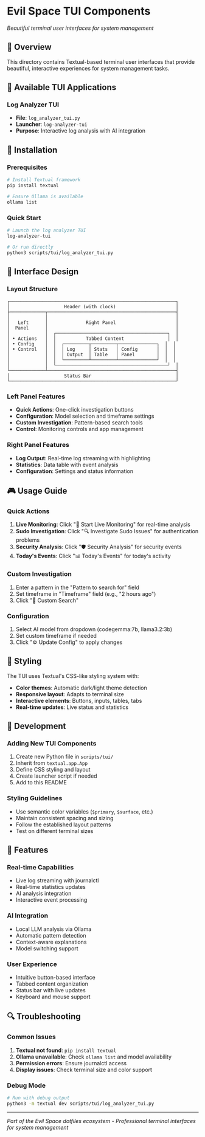 # Evil Space TUI Components
*Beautiful terminal user interfaces for system management*

## 🎯 Overview

This directory contains Textual-based terminal user interfaces that provide beautiful, interactive experiences for system management tasks.

## 🚀 Available TUI Applications

### Log Analyzer TUI
- **File**: `log_analyzer_tui.py`
- **Launcher**: `log-analyzer-tui`
- **Purpose**: Interactive log analysis with AI integration

## 🔧 Installation

### Prerequisites
```bash
# Install Textual framework
pip install textual

# Ensure Ollama is available
ollama list
```

### Quick Start
```bash
# Launch the log analyzer TUI
log-analyzer-tui

# Or run directly
python3 scripts/tui/log_analyzer_tui.py
```

## 🎨 Interface Design

### Layout Structure
```
┌─────────────────────────────────────────────────────────────┐
│                    Header (with clock)                      │
├─────────────┬───────────────────────────────────────────────┤
│             │                                               │
│   Left      │              Right Panel                      │
│  Panel      │                                               │
│             │  ┌─────────────────────────────────────────┐  │
│ • Actions   │  │           Tabbed Content                │  │
│ • Config    │  │  ┌─────────┬─────────┬──────────────┐  │  │
│ • Control   │  │  │ Log     │ Stats   │ Config       │  │  │
│             │  │  │ Output  │ Table   │ Panel        │  │  │
│             │  │  └─────────┴─────────┴──────────────┘  │  │
│             │  └─────────────────────────────────────────┘  │
└─────────────┴───────────────────────────────────────────────┤
│                    Status Bar                               │
└─────────────────────────────────────────────────────────────┘
```

### Left Panel Features
- **Quick Actions**: One-click investigation buttons
- **Configuration**: Model selection and timeframe settings
- **Custom Investigation**: Pattern-based search tools
- **Control**: Monitoring controls and app management

### Right Panel Features
- **Log Output**: Real-time log streaming with highlighting
- **Statistics**: Data table with event analysis
- **Configuration**: Settings and status information

## 🎮 Usage Guide

### Quick Actions
1. **Live Monitoring**: Click "🚀 Start Live Monitoring" for real-time analysis
2. **Sudo Investigation**: Click "🔍 Investigate Sudo Issues" for authentication problems
3. **Security Analysis**: Click "🛡️ Security Analysis" for security events
4. **Today's Events**: Click "📊 Today's Events" for today's activity

### Custom Investigation
1. Enter a pattern in the "Pattern to search for" field
2. Set timeframe in "Timeframe" field (e.g., "2 hours ago")
3. Click "🔎 Custom Search"

### Configuration
1. Select AI model from dropdown (codegemma:7b, llama3.2:3b)
2. Set custom timeframe if needed
3. Click "⚙️ Update Config" to apply changes

## 🎨 Styling

The TUI uses Textual's CSS-like styling system with:
- **Color themes**: Automatic dark/light theme detection
- **Responsive layout**: Adapts to terminal size
- **Interactive elements**: Buttons, inputs, tables, tabs
- **Real-time updates**: Live status and statistics

## 🔧 Development

### Adding New TUI Components
1. Create new Python file in `scripts/tui/`
2. Inherit from `textual.app.App`
3. Define CSS styling and layout
4. Create launcher script if needed
5. Add to this README

### Styling Guidelines
- Use semantic color variables (`$primary`, `$surface`, etc.)
- Maintain consistent spacing and sizing
- Follow the established layout patterns
- Test on different terminal sizes

## 🚀 Features

### Real-time Capabilities
- Live log streaming with journalctl
- Real-time statistics updates
- AI analysis integration
- Interactive event processing

### AI Integration
- Local LLM analysis via Ollama
- Automatic pattern detection
- Context-aware explanations
- Model switching support

### User Experience
- Intuitive button-based interface
- Tabbed content organization
- Status bar with live updates
- Keyboard and mouse support

## 🔍 Troubleshooting

### Common Issues
1. **Textual not found**: `pip install textual`
2. **Ollama unavailable**: Check `ollama list` and model availability
3. **Permission errors**: Ensure journalctl access
4. **Display issues**: Check terminal size and color support

### Debug Mode
```bash
# Run with debug output
python3 -m textual dev scripts/tui/log_analyzer_tui.py
```

---

*Part of the Evil Space dotfiles ecosystem - Professional terminal interfaces for system management* 